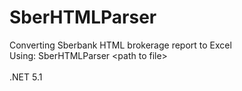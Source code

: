 # SberHTMLParser
Converting Sberbank HTML brokerage report to Excel
<br>Using: SberHTMLParser &#60;path to file>
<br><br>.NET 5.1
